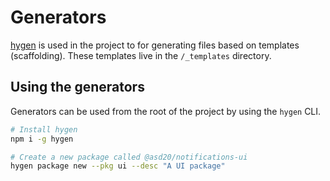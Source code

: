# Generators

[hygen](https://www.hygen.io/) is used in the project to for generating files based on templates (scaffolding). These templates live in the `/_templates` directory.

## Using the generators

Generators can be used from the root of the project by using the `hygen` CLI.

```bash
# Install hygen
npm i -g hygen

# Create a new package called @asd20/notifications-ui
hygen package new --pkg ui --desc "A UI package"
```
